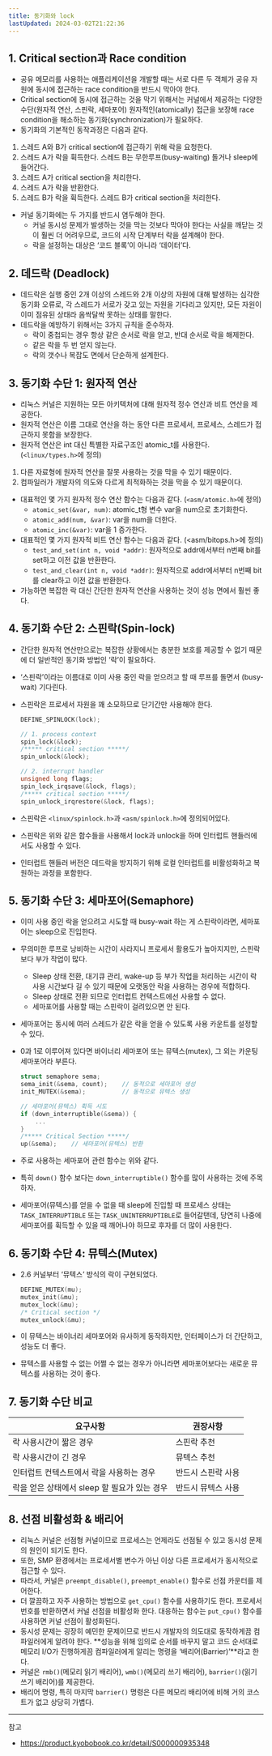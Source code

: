 ```yaml
---
title: 동기화와 lock
lastUpdated: 2024-03-02T21:22:36
---
```


## 1. Critical section과 Race condition

- 공유 메모리를 사용하는 애플리케이션을 개발할 때는 서로 다른 두 객체가 공유 자원에 동시에 접근하는 race condition을 반드시 막아야 한다.
- Critical section에 동시에 접근하는 것을 막기 위해서는 커널에서 제공하는 다양한 수단(원자적 연산, 스핀락, 세마포어) 원자적인(atomically) 접근을 보장해 race condition을 해소하는 동기화(synchronization)가 필요하다.
- 동기화의 기본적인 동작과정은 다음과 같다. 

1. 스레드 A와 B가 critical section에 접근하기 위해 락을 요청한다.
2. 스레드 A가 락을 휙득한다. 스레드 B는 무한루프(busy-waiting) 돌거나 sleep에 들어간다.
3. 스레드 A가 critical section을 처리한다.
4. 스레드 A가 락을 반환한다.
5. 스레드 B가 락을 휙득한다. 스레드 B가 critical section을 처리한다.

- 커널 동기화에는 두 가지를 반드시 염두해야 한다. 
  - 커널 동시성 문제가 발생하는 것을 막는 것보다 막아야 한다는 사실을 깨닫는 것이 훨씬 더 어려우므로, 코드의 시작 단계부터 락을 설계해야 한다.
  - 락을 설정하는 대상은 ‘코드 블록’이 아니라 ‘데이터’다.

## 2. 데드락 (Deadlock)

- 데드락은 실행 중인 2개 이상의 스레드와 2개 이상의 자원에 대해 발생하는 심각한 동기화 오류로, 각 스레드가 서로가 갖고 있는 자원을 기다리고 있지만, 모든 자원이 이미 점유된 상태라 옴싹달싹 못하는 상태를 말한다.
- 데드락을 예방하기 위해서는 3가지 규칙을 준수하자. 
  - 락이 중첩되는 경우 항상 같은 순서로 락을 얻고, 반대 순서로 락을 해제한다.
  - 같은 락을 두 번 얻지 않는다.
  - 락의 갯수나 복잡도 면에서 단순하게 설계한다.

## 3. 동기화 수단 1: 원자적 연산

- 리눅스 커널은 지원하는 모든 아키텍처에 대해 원자적 정수 연산과 비트 연산을 제공한다.
- 원자적 연산은 이름 그대로 연산을 하는 동안 다른 프로세서, 프로세스, 스레드가 접근하지 못함을 보장한다.
- 원자적 연산은 int 대신 특별한 자료구조인 atomic_t를 사용한다. (`<linux/types.h>`에 정의) 
 1. 다른 자료형에 원자적 연산을 잘못 사용하는 것을 막을 수 있기 때문이다.
 2. 컴파일러가 개발자의 의도와 다르게 최적화하는 것을 막을 수 있기 때문이다.

- 대표적인 몇 가지 원자적 정수 연산 함수는 다음과 같다. (`<asm/atomic.h>`에 정의) 
  - `atomic_set(&var, num)`: atomic_t형 변수 var을 num으로 초기화한다.
  - `atomic_add(num, &var)`: var을 num을 더한다.
  - `atomic_inc(&var)`: var을 1 증가한다.
- 대표적인 몇 가지 원자적 비트 연산 함수는 다음과 같다. (<asm/bitops.h>에 정의) 
  - `test_and_set(int n, void *addr)`: 원자적으로 addr에서부터 n번째 bit를 set하고 이전 값을 반환한다.
  - `test_and_clear(int n, void *addr)`: 원자적으로 addr에서부터 n번째 bit를 clear하고 이전 값을 반환한다.
- 가능하면 복잡한 락 대신 간단한 원자적 연산을 사용하는 것이 성능 면에서 훨씬 좋다.

## 4. 동기화 수단 2: 스핀락(Spin-lock)

- 간단한 원자적 연산만으로는 복잡한 상황에서는 충분한 보호를 제공할 수 없기 때문에 더 일반적인 동기화 방법인 ‘락’이 필요하다.
- ‘스핀락’이라는 이름대로 이미 사용 중인 락을 얻으려고 할 때 루프를 돌면서 (busy-wait) 기다린다.
- 스핀락은 프로세서 자원을 꽤 소모하므로 단기간만 사용해야 한다.

  ```c
  DEFINE_SPINLOCK(lock);

  // 1. process context 
  spin_lock(&lock);
  /***** critical section *****/
  spin_unlock(&lock);

  // 2. interrupt handler
  unsigned long flags;
  spin_lock_irqsave(&lock, flags);
  /***** critical section *****/
  spin_unlock_irqrestore(&lock, flags);
  ```
- 스핀락은 `<linux/spinlock.h>`과 `<asm/spinlock.h>`에 정의되어있다.
- 스핀락은 위와 같은 함수들을 사용해서 lock과 unlock을 하며 인터럽트 핸들러에서도 사용할 수 있다.
- 인터럽트 핸들러 버전은 데드락을 방지하기 위해 로컬 인터럽트를 비활성화하고 복원하는 과정을 포함한다.

## 5. 동기화 수단 3: 세마포어(Semaphore)

- 이미 사용 중인 락을 얻으려고 시도할 때 busy-wait 하는 게 스핀락이라면, 세마포어는 sleep으로 진입한다.
- 무의미한 루프로 낭비하는 시간이 사라지니 프로세서 활용도가 높아지지만, 스핀락보다 부가 작업이 많다. 
  - Sleep 상태 전환, 대기큐 관리, wake-up 등 부가 작업을 처리하는 시간이 락 사용 시간보다 길 수 있기 때문에 오랫동안 락을 사용하는 경우에 적합하다.
  - Sleep 상태로 전환 되므로 인터럽트 컨텍스트에선 사용할 수 없다.
  - 세마포어를 사용할 때는 스핀락이 걸려있으면 안 된다.
  
- 세마포어는 동시에 여러 스레드가 같은 락을 얻을 수 있도록 사용 카운트를 설정할 수 있다.
- 0과 1로 이루어져 있다면 바이너리 세마포어 또는 뮤텍스(mutex), 그 외는 카운팅 세마포어라 부른다.


  ```c
  struct semaphore sema;
  sema_init(&sema, count);    // 동적으로 세마포어 생성
  init_MUTEX(&sema);          // 동적으로 뮤텍스 생성

  // 세마포어(뮤텍스) 휙득 시도
  if (down_interruptible(&sema)) {
      ...
  }
  /***** Critical Section *****/
  up(&sema);    // 세마포어(뮤텍스) 반환
  ```
- 주로 사용하는 세마포어 관련 함수는 위와 같다.
- 특히 `down()` 함수 보다는 `down_interruptible()` 함수를 많이 사용하는 것에 주목하자.
- 세마포어(뮤텍스)를 얻을 수 없을 때 sleep에 진입할 때 프로세스 상태는 `TASK_INTERRUPTIBLE` 또는 `TASK_UNINTERRUPTIBLE`로 들어갈탠데, 당연히 나중에 세마포어를 휙득할 수 있을 때 깨어나야 하므로 후자를 더 많이 사용한다.

## 6. 동기화 수단 4: 뮤텍스(Mutex)

- 2.6 커널부터 ‘뮤텍스’ 방식의 락이 구현되었다.

  ```c
  DEFINE_MUTEX(mu);
  mutex_init(&mu);
  mutex_lock(&mu);
  /* Critical section */
  mutex_unlock(&mu);
  ```
- 이 뮤텍스는 바이너리 세마포어와 유사하게 동작하지만, 인터페이스가 더 간단하고, 성능도 더 좋다.
- 뮤텍스를 사용할 수 없는 어쩔 수 없는 경우가 아니라면 세마포어보다는 새로운 뮤텍스를 사용하는 것이 좋다.

## 7. 동기화 수단 비교

|요구사항|권장사항|
|-|-|
|락 사용시간이 짧은 경우|스핀락 추천|
|락 사용시간이 긴 경우|뮤텍스 추천|
|인터럽트 컨텍스트에서 락을 사용하는 경우|반드시 스핀락 사용|
|락을 얻은 상태에서 sleep 할 필요가 있는 경우|반드시 뮤텍스 사용|

## 8. 선점 비활성화 & 배리어

- 리눅스 커널은 선점형 커널이므로 프로세스는 언제라도 선점될 수 있고 동시성 문제의 원인이 되기도 한다.
- 또한, SMP 환경에서는 프로세서별 변수가 아닌 이상 다른 프로세서가 동시적으로 접근할 수 있다.
- 따라서, 커널은 `preempt_disable()`, `preempt_enable()` 함수로 선점 카운터를 제어한다.
- 더 깔끔하고 자주 사용하는 방법으로 `get_cpu()` 함수를 사용하기도 한다. 프로세서 번호를 반환하면서 커널 선점을 비활성화 한다. 대응하는 함수는 `put_cpu()` 함수를 사용하면 커널 선점이 활성화된다.
- 동시성 문제는 굉장히 예민한 문제이므로 반드시 개발자의 의도대로 동작하게끔 컴파일러에게 알려야 한다. **성능을 위해 임의로 순서를 바꾸지 말고 코드 순서대로 메모리 I/O가 진행하게끔 컴파일러에게 알리는 명령을 ‘배리어(Barrier)’**라고 한다.
- 커널은 `rmb()`(메모리 읽기 배리어), `wmb()`(메모리 쓰기 배리어), `barrier()`(읽기 쓰기 배리어)를 제공한다.
- 배리어 명령, 특히 마지막 `barrier()` 명령은 다른 메모리 배리어에 비해 거의 코스트가 없고 상당히 가볍다.

---
참고
- https://product.kyobobook.co.kr/detail/S000000935348